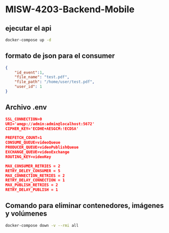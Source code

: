 # MISW-4203-Backend-Mobile

## ejecutar el api
```bash
docker-compose up -d
```

## formato de json para el consumer
```json
{
    "id_event":1,
    "file_name": "test.pdf",
    "file_path": "/home/user/test.pdf",
    "user_id": 1
}
```
## Archivo .env
```json
SSL_CONNECTION=0
URI='amqp://admin:admin@localhost:5672'
CIPHER_KEY='ECDHE+AESGCM:!ECDSA'

PREFETCH_COUNT=1
CONSUME_QUEUE=videoQueue
PRODUCER_QUEUE=videoPublishQueue
EXCHANGE_QUEUE=videoExchange
ROUTING_KEY=videoKey

MAX_CONSUMER_RETRIES = 2
RETRY_DELEY_CONSUMER = 5
MAX_CONNECTION_RETRIES = 2
RETRY_DELAY_CONNECTION = 1
MAX_PUBLISH_RETRIES = 2
RETRY_DELAY_PUBLISH = 1
```

## Comando para eliminar contenedores, imágenes y volúmenes
```bash 
docker-compose down -v --rmi all
```